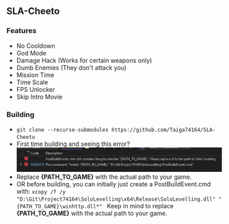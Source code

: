 ## SLA-Cheeto

### Features
- No Cooldown
- God Mode
- Damage Hack (Works for certain weapons only)
- Dumb Enemies (They don't attack you)
- Mission Time 
- Time Scale
- FPS Unlocker
- Skip Intro Movie

### Building
- ``git clone --recurse-submodules https://github.com/Taiga74164/SLA-Cheeto``
- First time building and seeing this error?
![error](error.png)
- Replace **{PATH_TO_GAME}** with the actual path to your game.
- OR before building, you can initially just create a PostBuildEvent.cmd with:
  ``xcopy /f /y "D:\Git\Project74164\SoloLevelling\x64\Release\SoloLevelling.dll" "{PATH_TO_GAME}\winhttp.dll*" ``
  Keep in mind to replace **{PATH_TO_GAME}** with the actual path to your game.